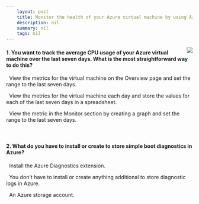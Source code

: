 ```yaml
---
    layout: post
    title: Monitor the health of your Azure virtual machine by using Azure Metrics Explorer and metric alerts - View VM metrics
    description: nil
    summary: nil
    tags: nil
---
```



 <a target="_blank" href="https://docs.microsoft.com/en-us/learn/modules/monitor-azure-vm-using-diagnostic-data/4-view-host-metrics/"><i class="fas fa-external-link-alt"></i> </a>
 <img align="right" src="https://docs.microsoft.com/en-us/learn/achievements/monitor-azure-vm-using-diagnostic-data.svg">
####  1. You want to track the average CPU usage of your Azure virtual machine over the last seven days. What is the most straightforward way to do this?


<i class='fas fa-check-square' style='color: Dodgerblue;'></i> &nbsp;&nbsp;View the metrics for the virtual machine on the Overview page and set the range to the last seven days.

<i class='far fa-square'></i> &nbsp;&nbsp;View the metrics for the virtual machine each day and store the values for each of the last seven days in a spreadsheet.

<i class='far fa-square'></i> &nbsp;&nbsp;View the metric in the Monitor section by creating a graph and set the range to the last seven days.
<br />
<br />
<br />

####  2. What do you have to install or create to store simple boot diagnostics in Azure?


<i class='far fa-square'></i> &nbsp;&nbsp;Install the Azure Diagnostics extension.

<i class='far fa-square'></i> &nbsp;&nbsp;You don't have to install or create anything additional to store diagnostic logs in Azure.

<i class='fas fa-check-square' style='color: Dodgerblue;'></i> &nbsp;&nbsp;An Azure storage account.
<br />
<br />
<br />
